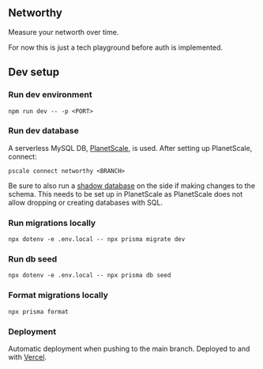 ## Networthy
Measure your networth over time.

For now this is just a tech playground before auth is implemented.

## Dev setup

### Run dev environment
`npm run dev -- -p <PORT>`

### Run dev database
A serverless MySQL DB, [PlanetScale](https://planetscale.com/), is used. After setting up PlanetScale, connect:

`pscale connect networthy <BRANCH>`

Be sure to also run a [shadow database](https://www.prisma.io/docs/concepts/components/prisma-migrate/shadow-database) on the side if making changes to the schema. This needs to be set up in PlanetScale as PlanetScale does not allow dropping or creating databases with SQL.

### Run migrations locally
`npx dotenv -e .env.local -- npx prisma migrate dev`

### Run db seed
`npx dotenv -e .env.local -- npx prisma db seed`

### Format migrations locally
`npx prisma format`

### Deployment
Automatic deployment when pushing to the main branch. Deployed to and with [Vercel](https://vercel.com/).
